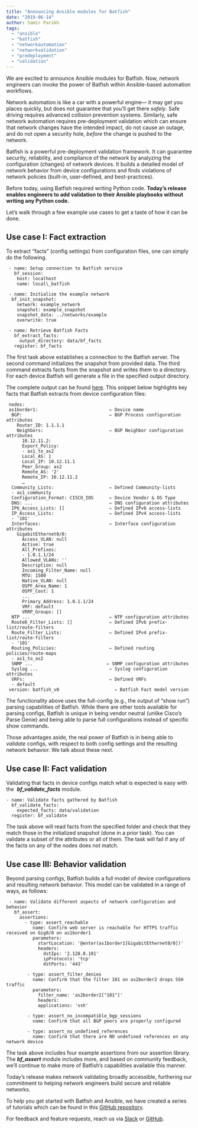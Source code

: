 ```yaml
---
title: "Announcing Ansible modules for Batfish"
date: "2019-06-14"
author: Samir Parikh
tags:
  - "ansible"
  - "batfish"
  - "networkautomation"
  - "networkvalidation"
  - "predeployment"
  - "validation"
---
```


We are excited to announce Ansible modules for Batfish. Now, network engineers can invoke the power of Batfish within Ansible-based automation workflows.

<!-- ![](/assets/images/Batfish_ansible-300x127.png) -->

Network automation is like a car with a powerful engine— it may get you places quickly, but does not guarantee that you’ll get there _safely_. Safe driving requires advanced collision prevention systems. Similarly, safe network automation requires pre-deployment validation which can ensure that network changes have the intended impact, do not cause an outage, and do not open a security hole, _before_ the change is pushed to the network.

Batfish is a powerful pre-deployment validation framework. It can guarantee security, reliability, and compliance of the network by analyzing the configuration (changes) of network devices. It builds a detailed model of network behavior from device configurations and finds violations of network policies (built-in, user-defined, and best-practices).

Before today, using Batfish required writing Python code. **Today’s release enables engineers to add validation to their Ansible playbooks without writing any Python code.**

Let’s walk through a few example use cases to get a taste of how it can be done.

## Use case I: Fact extraction

To extract “facts” (config settings) from configuration files, one can simply do the following.

```
 - name: Setup connection to Batfish service
   bf_session:
    host: localhost
    name: local\_batfish

 - name: Initialize the example network
  bf_init_snapshot:
    network: example_network
    snapshot: example_snapshot
    snapshot_data: ../networks/example
    overwrite: true

 - name: Retrieve Batfish Facts
   bf_extract_facts:
     output_directory: data/bf_facts
   register: bf_facts
```

The first task above establishes a connection to the Batfish server. The second command initializes the snapshot from provided data. The third command extracts facts from the snapshot and writes them to a directory. For each device Batfish will generate a file in the specified output directory.

The complete output can be found [here](https://github.com/batfish/ansible/tree/master/tutorials/playbooks/data/bf_facts). This snippet below highlights key facts that Batfish extracts from device configuration files:

```
 nodes:
 as1border1:                           ⇐ Device name
  BGP:                                 ⇐ BGP Process configuration attributes
    Router_ID: 1.1.1.1
    Neighbors:                         ⇐ BGP Neighbor configuration attributes
      10.12.11.2:
      Export_Policy:
      - as1_to_as2
      Local_AS: 1
      Local_IP: 10.12.11.1
      Peer_Group: as2
      Remote_AS: '2'
      Remote_IP: 10.12.11.2
      …
  Community_Lists:                     ⇐ Defined Community-lists
  - as1_community
  Configuration_Format: CISCO_IOS      ⇐ Device Vendor & OS Type
  DNS: ...                             ⇐ DNS configuration attributes
  IP6_Access_Lists: []                 ⇐ Defined IPv6 access-lists
  IP_Access_Lists:                     ⇐ Defined IPv4 access-lists
  - '101'
  Interfaces:                          ⇐ Interface configuration attributes
    GigabitEthernet0/0:
      Access_VLAN: null
      Active: true
      All_Prefixes:
      - 1.0.1.1/24
      Allowed_VLANs: ''
      Description: null
      Incoming_Filter_Name: null
      MTU: 1500
      Native_VLAN: null
      OSPF_Area_Name: 1
      OSPF_Cost: 1
      ...
      Primary_Address: 1.0.1.1/24
      VRF: default
      VRRP_Groups: []
  NTP ...                              ⇐ NTP configuration attributes
  Route6_Filter_Lists: []              ⇐ Defined IPv6 prefix-list/route-filters
  Route_Filter_Lists:                  ⇐ Defined IPv4 prefix-list/route-filters
  - '101'
  Routing_Policies:                    ⇐ Defined routing policies/route-maps
  - as1_to_as2
  SNMP ...                            ⇐ SNMP configuration attributes
  Syslog ...                           ⇐ Syslog configuration attributes
  VRFs:                                ⇐ Defined VRFs
  - default
 version: batfish_v0                     ⇐ Batfish Fact model version
```

The functionality above uses the full-config (e.g., the output of “show run”) parsing capabilities of Batfish. While there are other tools available for parsing configs, Batfish is unique in being vendor neutral (unlike Cisco’s Parse Genie) and being able to parse full configurations instead of specific show commands.

Those advantages aside, the real power of Batfish is in being able to _validate_ configs, with respect to both config settings and the resulting network behavior. We talk about these next.

## Use case II: Fact validation

Validating that facts in device configs match what is expected is easy with the  **_bf\_validate\_facts_** module.

```
- name: Validate facts gathered by Batfish
  bf_validate_facts:
    expected_facts: data/validation
  register: bf_validate
```

The task above will read facts from the specified folder and check that they match those in the initialized snapshot (done in a prior task). You can validate a subset of the attributes or all of them. The task will fail if any of the facts on any of the nodes does not match.

## Use case III: Behavior validation

Beyond parsing configs, Batfish builds a full model of device configurations and resulting network behavior. This model can be validated in a range of ways, as follows:

```
 - name: Validate different aspects of network configuration and behavior
   bf_assert:
     assertions:
       - type: assert_reachable
          name: Confirm web server is reachable for HTTPS traffic received on Gig0/0 on as1border1
          parameters:
            startLocation: '@enter(as1border1[GigabitEthernet0/0])'
            headers:
              dstIps: '2.128.0.101'
              ipProtocols: 'tcp'
              dstPorts: '443'

        - type: assert_filter_denies
          name: Confirm that the filter 101 on as2border2 drops SSH traffic
          parameters:
            filter_name: 'as2border2["101"]'
            headers:
            applications: 'ssh'

        - type: assert_no_incompatible_bgp_sessions
          name: Confirm that all BGP peers are properly configured

        - type: assert_no_undefined_references
          name: Confirm that there are NO undefined references on any network device
```

The task above includes four example assertions from our assertion library. The _**bf\_assert**_ module includes more, and based on community feedback, we’ll continue to make more of Batfish’s capabilities available this manner.

Today’s release makes network validating broadly accessible, furthering our commitment to helping network engineers build secure and reliable networks.

To help you get started with Batfish and Ansible, we have created a series of tutorials which can be found in this [GitHub repository](https://github.com/batfish/ansible/tree/master/tutorials).

For feedback and feature requests, reach us via [Slack](https://join.slack.com/t/batfish-org/shared_invite/enQtMzA0Nzg2OTAzNzQ1LTUxOTJlY2YyNTVlNGQ3MTJkOTIwZTU2YjY3YzRjZWFiYzE4ODE5ODZiNjA4NGI5NTJhZmU2ZTllOTMwZDhjMzA) or [GitHub](https://github.com/batfish/batfish).
